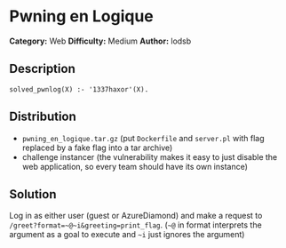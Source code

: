# Pwning en Logique
**Category:** Web
**Difficulty:** Medium
**Author:** lodsb

## Description

`solved_pwnlog(X) :- '1337haxor'(X).`

## Distribution

- `pwning_en_logique.tar.gz` (put `Dockerfile` and `server.pl` with flag replaced by a fake flag into a tar archive)
- challenge instancer (the vulnerability makes it easy to just disable the web application, so every team should have its own instance)

## Solution

Log in as either user (guest or AzureDiamond) and make a request to `/greet?format=~@~i&greeting=print_flag`. (`~@` in format interprets the argument as a goal to execute and `~i` just ignores the argument)
